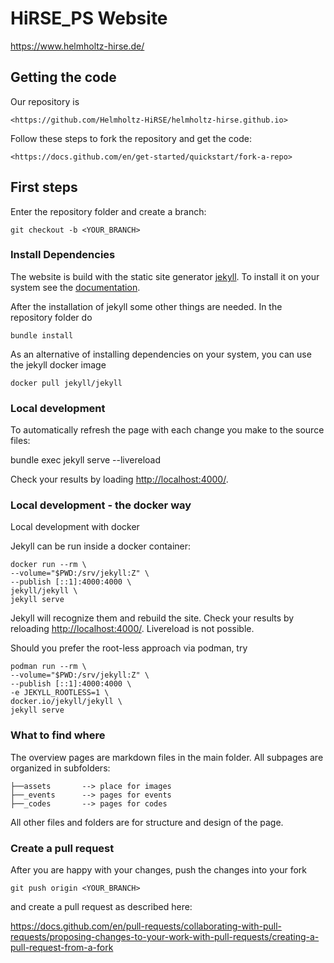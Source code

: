 # HiRSE_PS Website

<https://www.helmholtz-hirse.de/>

## Getting the code

Our repository is

    <https://github.com/Helmholtz-HiRSE/helmholtz-hirse.github.io> 

Follow these steps to fork the repository and get the code:

    <https://docs.github.com/en/get-started/quickstart/fork-a-repo>

## First steps

Enter the repository folder and create a branch:

    git checkout -b <YOUR_BRANCH>

### Install Dependencies

The website is build with the static site generator [jekyll](https://jekyllrb.com/). To install it on your system see the [documentation](https://jekyllrb.com/docs/installation/).

After the installation of jekyll some other things are needed. In the repository folder do

    bundle install

As an alternative of installing dependencies on your system, you can use the jekyll docker image

    docker pull jekyll/jekyll

### Local development

To automatically refresh the page with each change you make to the source files:

   bundle exec jekyll serve --livereload

Check your results by loading <http://localhost:4000/>.

### Local development - the docker way

Local development with docker

Jekyll can be run inside a docker container:

    docker run --rm \
    --volume="$PWD:/srv/jekyll:Z" \
    --publish [::1]:4000:4000 \
    jekyll/jekyll \
    jekyll serve

Jekyll will recognize them and rebuild the site.
Check your results by reloading <http://localhost:4000/>.
Livereload is not possible.

Should you prefer the root-less approach via podman, try

    podman run --rm \
    --volume="$PWD:/srv/jekyll:Z" \
    --publish [::1]:4000:4000 \
    -e JEKYLL_ROOTLESS=1 \
    docker.io/jekyll/jekyll \
    jekyll serve

### What to find where

The overview pages are markdown files in the main folder.
All subpages are organized in subfolders:

    ├──assets       --> place for images
    ├──_events      --> pages for events
    ├──_codes       --> pages for codes

All other files and folders are for structure and design of the page.

### Create a pull request

After you are happy with your changes, push the changes into your fork

    git push origin <YOUR_BRANCH> 

and create a pull request as described here:

<https://docs.github.com/en/pull-requests/collaborating-with-pull-requests/proposing-changes-to-your-work-with-pull-requests/creating-a-pull-request-from-a-fork>
